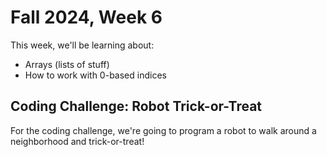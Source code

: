 # Fall 2024, Week 6

This week, we'll be learning about:

* Arrays (lists of stuff)
* How to work with 0-based indices

## Coding Challenge: Robot Trick-or-Treat

For the coding challenge, we're going to program a robot to walk around a neighborhood and trick-or-treat!
